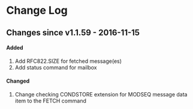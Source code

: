 # Change Log

## Changes since v1.1.59 - 2016-11-15

#### Added

1. Add RFC822.SIZE for fetched message(es)
2. Add status command for mailbox

#### Changed

1. Change checking CONDSTORE extension for MODSEQ message data item to the FETCH command
